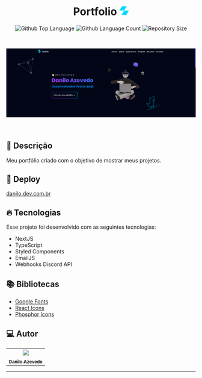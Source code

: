 <h1 align="center">
  Portfolio <img width="25px" src="https://raw.githubusercontent.com/daniloazeveedo/Portfolio/main/public/icon.svg"/>
</h1>

 <p align="center">
  <img alt="Github Top Language" src="https://img.shields.io/github/languages/top/daniloazeveedo/Portfolio?color=00FFFB">
  <img alt="Github Language Count" src="https://img.shields.io/github/languages/count/daniloazeveedo/Portfolio?color=00FFFB">
  <img alt="Repository Size" src="https://img.shields.io/github/repo-size/daniloazeveedo/Portfolio?color=00FFFB">
</p>

<br>

![Resultado final do projeto](https://raw.githubusercontent.com/daniloazeveedo/Portfolio/main/public/ogimage.png)

<br>

## 📝 Descrição 

Meu portfólio criado com o objetivo de mostrar meus projetos. 


## 🚀 Deploy

 [danilo.dev.com.br](https://www.danilo.dev.com.br)

## 🔥 Tecnologias

Esse projeto foi desenvolvido com as seguintes tecnologias:

- NextJS
- TypeScript
- Styled Components
- EmailJS
- Webhooks Discord API

## 📚 Bibliotecas

- [Google Fonts](https://fonts.google.com/)
- [React Icons](https://react-icons.github.io/react-icons/)
- [Phosphor Icons](https://phosphoricons.com/)

## 💻 Autor<br>
<table>
  <tr>
    <td align="center">
      <a href="https://github.com/daniloazeveedo">
        <img src="https://avatars.githubusercontent.com/u/62964593?v=4" width="100px;" /><br>
        <sub>
          <b>Danilo Azevedo</b>
        </sub>
      </a>
    </td>
  </tr>
</table>

-----

  

